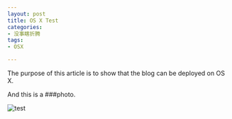 ```yaml
---
layout: post
title: OS X Test
categories:
- 没事瞎折腾
tags:
- OSX

---
```

The purpose of this article is to show that the blog can be deployed on OS X.

And this is a
###photo.

![test](http://ww2.sinaimg.cn/mw690/88d7095ejw1er4fuyiv77j20fu0c0q5l.jpg)

